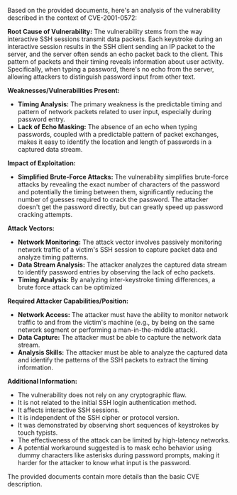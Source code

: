 Based on the provided documents, here's an analysis of the vulnerability described in the context of CVE-2001-0572:

**Root Cause of Vulnerability:**
The vulnerability stems from the way interactive SSH sessions transmit data packets. Each keystroke during an interactive session results in the SSH client sending an IP packet to the server, and the server often sends an echo packet back to the client. This pattern of packets and their timing reveals information about user activity. Specifically, when typing a password, there's no echo from the server, allowing attackers to distinguish password input from other text.

**Weaknesses/Vulnerabilities Present:**
- **Timing Analysis:** The primary weakness is the predictable timing and pattern of network packets related to user input, especially during password entry.
- **Lack of Echo Masking:** The absence of an echo when typing passwords, coupled with a predictable pattern of packet exchanges, makes it easy to identify the location and length of passwords in a captured data stream.

**Impact of Exploitation:**
- **Simplified Brute-Force Attacks:** The vulnerability simplifies brute-force attacks by revealing the exact number of characters of the password and potentially the timing between them, significantly reducing the number of guesses required to crack the password. The attacker doesn't get the password directly, but can greatly speed up password cracking attempts.

**Attack Vectors:**
- **Network Monitoring:** The attack vector involves passively monitoring network traffic of a victim's SSH session to capture packet data and analyze timing patterns.
- **Data Stream Analysis:** The attacker analyzes the captured data stream to identify password entries by observing the lack of echo packets.
- **Timing Analysis:** By analyzing inter-keystroke timing differences, a brute force attack can be optimized

**Required Attacker Capabilities/Position:**
- **Network Access:** The attacker must have the ability to monitor network traffic to and from the victim's machine (e.g., by being on the same network segment or performing a man-in-the-middle attack).
- **Data Capture:** The attacker must be able to capture the network data stream.
- **Analysis Skills:** The attacker must be able to analyze the captured data and identify the patterns of the SSH packets to extract the timing information.

**Additional Information:**

- The vulnerability does not rely on any cryptographic flaw.
- It is not related to the initial SSH login authentication method.
- It affects interactive SSH sessions.
- It is independent of the SSH cipher or protocol version.
- It was demonstrated by observing short sequences of keystrokes by touch typists.
- The effectiveness of the attack can be limited by high-latency networks.
- A potential workaround suggested is to mask echo behavior using dummy characters like asterisks during password prompts, making it harder for the attacker to know what input is the password.

The provided documents contain more details than the basic CVE description.